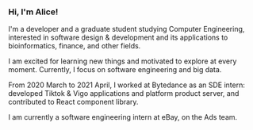 ### Hi, I'm Alice!

I'm a developer and a graduate student studying Computer Engineering, interested in software design & development and its applications to bioinformatics, finance, and other fields.

I am excited for learning new things and motivated to explore at every moment. Currently, I focus on software engineering and big data.

From 2020 March to 2021 April, I worked at Bytedance as an SDE intern: developed Tiktok & Vigo applications and platform product server, and contributed to React component library.

I am currently a software engineering intern at eBay, on the Ads team.

